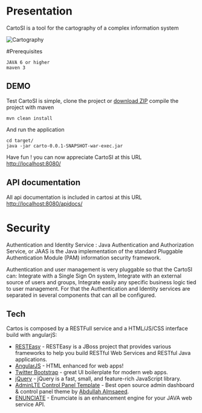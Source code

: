 # Presentation
CartoSI is a tool for the cartography of a complex information system 

![](https://github.com/TheMalloum/cartosi/blob/master/src/main/webapp/cartosi/img/logo.png "Cartography" )

#Prerequisites

	JAVA 6 or higher
	maven 3


## DEMO
Test CartoSI is simple, clone the project or [download ZIP]
compile the project with maven

    mvn clean install
  

And run the application 

    cd target/
    java -jar carto-0.0.1-SNAPSHOT-war-exec.jar


Have fun ! you can now appreciate CartoSI at this URL [http://localhost:8080/]
 
## API documentation

All api documentation is included in cartosi at this URL [http://localhost:8080/apidocs/]
 


# Security

Authentication and Identity Service : Java Authentication and Authorization Service, or JAAS is the Java implementation of the standard Pluggable Authentication Module (PAM) information security framework.

Authentication and user management is very pluggable so that the CartoSI can:
Integrate with a Single Sign On system,
Integrate with an external source of users and groups,
Integrate easily any specific business logic tied to user management.
For that the Authentication and Identity services are separated in several components that can all be configured.

 
## Tech

Cartos is composed by a RESTFull service and a HTML/JS/CSS interface build with angularjS:

* [RESTEasy] - RESTEasy is a JBoss project that provides various frameworks to help you build RESTful Web Services and RESTful Java applications.
* [AngularJS] - HTML enhanced for web apps!
* [Twitter Bootstrap] - great UI boilerplate for modern web apps.
* [jQuery] - jQuery is a fast, small, and feature-rich JavaScript library.
* [AdminLTE Control Panel Template] - Best open source admin dashboard & control panel theme by [Abdullah Almsaeed].
* [ENUNCIATE] - Enumciate is an enhancement engine for your JAVA web service API.
 

[download ZIP]: <https://github.com/TheMalloum/cartosi/archive/master.zip>
[Twitter Bootstrap]: <http://twitter.github.com/bootstrap/>
[jQuery]: <http://jquery.com>
[AngularJS]: <http://angularjs.org>
[RESTEasy]: http://resteasy.jboss.org/
[http://localhost:8080/]: http://localhost:8080/
[http://localhost:8080/apidocs/]: http://localhost:8080/apidocs/
[AdminLTE Control Panel Template]:  https://almsaeedstudio.com/
[Abdullah Almsaeed]: https://almsaeedstudio.com/about
[ENUNCIATE]: http://enunciate.webcohesion.com/

   